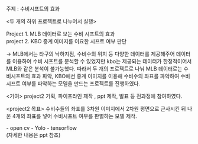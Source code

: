 주제 : 수비시프트의 효과

<두 개의 하위 프로젝트로 나누어서 실행>

Project 1. MLB 데이터로 보는 수비 시프트의 효과 </br>
project 2. KBO 중계 이미지를 이요한 시프트 여부 판단

-> MLB에서는 타구의 낙하지점, 수비수의 위치 등 다양한 데이터를 제공해주어 데이터를 이용하여 수비 시프트를 분석할 수 있었지만 
kbo는 제공되는 데이터가 한정적이어서 MLB와 같은 분석이 불가능했다. 따라서 두 개의 프로젝트로 나눠 MLB 데이터로는 수비시프트의 효과 파악, KBO에선 중계 이미지를 이용해 수비수의 좌표를 파악하여 수비 시프트 여부를 파악하는 모델을 만드는 프로젝트를 진행하였다.

<기여>
project2 기획, 파이프라인 제작 , ppt 제작, 발표 등 전과정에 참여하였다.

<project2 목표>
수비수들의 좌표를 3차원 이미지에서 2차원 평면으로 근사시킨 뒤 나온 4개의 좌표를 넣어 수비시프트 여부를 판별하는 모델 제작.

<library>
  - open cv
  - Yolo
  - tensorflow 
</br>
  (자세한 내용은 ppt 참조)







